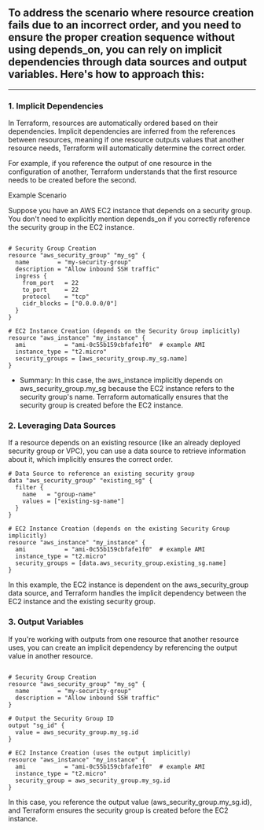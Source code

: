 ## To address the scenario where resource creation fails due to an incorrect order, and you need to ensure the proper creation sequence without using depends_on, you can rely on implicit dependencies through data sources and output variables. Here's how to approach this:
---

### 1. Implicit Dependencies
In Terraform, resources are automatically ordered based on their dependencies. Implicit dependencies are inferred from the references between resources, meaning if one resource outputs values that another resource needs, Terraform will automatically determine the correct order.

For example, if you reference the output of one resource in the configuration of another, Terraform understands that the first resource needs to be created before the second.

Example Scenario

Suppose you have an AWS EC2 instance that depends on a security group. You don't need to explicitly mention depends_on if you correctly reference the security group in the EC2 instance.

```hcl

# Security Group Creation
resource "aws_security_group" "my_sg" {
  name        = "my-security-group"
  description = "Allow inbound SSH traffic"
  ingress {
    from_port   = 22
    to_port     = 22
    protocol    = "tcp"
    cidr_blocks = ["0.0.0.0/0"]
  }
}

# EC2 Instance Creation (depends on the Security Group implicitly)
resource "aws_instance" "my_instance" {
  ami           = "ami-0c55b159cbfafe1f0"  # example AMI
  instance_type = "t2.micro"
  security_groups = [aws_security_group.my_sg.name]
}

```

- Summary:
  In this case, the aws_instance implicitly depends on aws_security_group.my_sg because the EC2 instance refers to the security group's name. Terraform automatically ensures that the security group is created before the EC2 instance.


### 2. Leveraging Data Sources
If a resource depends on an existing resource (like an already deployed security group or VPC), you can use a data source to retrieve information about it, which implicitly ensures the correct order.

```hcl
# Data Source to reference an existing security group
data "aws_security_group" "existing_sg" {
  filter {
    name   = "group-name"
    values = ["existing-sg-name"]
  }
}

# EC2 Instance Creation (depends on the existing Security Group implicitly)
resource "aws_instance" "my_instance" {
  ami           = "ami-0c55b159cbfafe1f0"  # example AMI
  instance_type = "t2.micro"
  security_groups = [data.aws_security_group.existing_sg.name]
}

```
In this example, the EC2 instance is dependent on the aws_security_group data source, and Terraform handles the implicit dependency between the EC2 instance and the existing security group.

### 3. Output Variables
If you're working with outputs from one resource that another resource uses, you can create an implicit dependency by referencing the output value in another resource.

```hcl

# Security Group Creation
resource "aws_security_group" "my_sg" {
  name        = "my-security-group"
  description = "Allow inbound SSH traffic"
}

# Output the Security Group ID
output "sg_id" {
  value = aws_security_group.my_sg.id
}

# EC2 Instance Creation (uses the output implicitly)
resource "aws_instance" "my_instance" {
  ami           = "ami-0c55b159cbfafe1f0"  # example AMI
  instance_type = "t2.micro"
  security_group = aws_security_group.my_sg.id
}
```

In this case, you reference the output value (aws_security_group.my_sg.id), and Terraform ensures the security group is created before the EC2 instance.